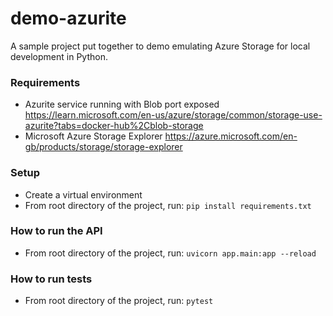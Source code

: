 # demo-azurite
A sample project put together to demo emulating Azure Storage for local development in Python.

### Requirements
- Azurite service running with Blob port exposed https://learn.microsoft.com/en-us/azure/storage/common/storage-use-azurite?tabs=docker-hub%2Cblob-storage
- Microsoft Azure Storage Explorer https://azure.microsoft.com/en-gb/products/storage/storage-explorer

### Setup
- Create a virtual environment
- From root directory of the project, run: `pip install requirements.txt`

### How to run the API
- From root directory of the project, run: `uvicorn app.main:app --reload`

### How to run tests
- From root directory of the project, run: `pytest`
